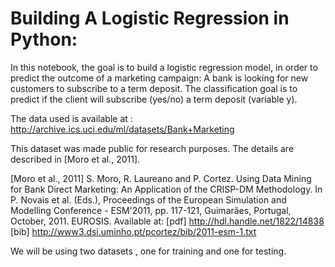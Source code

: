 # Building A Logistic Regression in Python:

In this notebook, the goal is to build a logistic regression model, in order to predict the outcome of a marketing campaign: A bank is looking for new customers to subscribe to a term deposit.  The classification goal is to predict if the client will subscribe (yes/no) a term deposit (variable y).

The data used is available at : http://archive.ics.uci.edu/ml/datasets/Bank+Marketing

This dataset was made public for research purposes. The details are described in [Moro et al., 2011].

[Moro et al., 2011] S. Moro, R. Laureano and P. Cortez. Using Data Mining for Bank Direct Marketing: An Application of the CRISP-DM Methodology. In P. Novais et al. (Eds.), Proceedings of the European Simulation and Modelling Conference - ESM'2011, pp. 117-121, Guimarães, Portugal, October, 2011. EUROSIS. Available at: [pdf] http://hdl.handle.net/1822/14838 [bib] http://www3.dsi.uminho.pt/pcortez/bib/2011-esm-1.txt

We will be using two datasets , one for training and one for testing.

